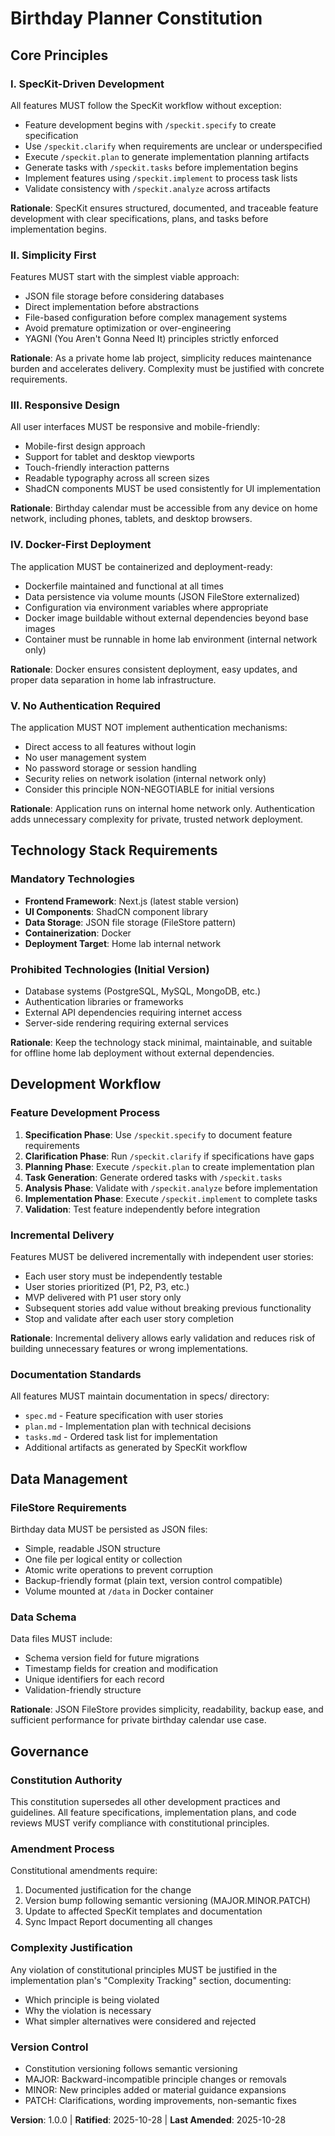 <!--
Sync Impact Report:
Version Change: [None - Initial] → 1.0.0
Change Type: MINOR - Initial constitution creation
Modified Principles: N/A (new constitution)
Added Sections: All sections (initial creation)
Removed Sections: None
Templates Status:
  ✅ plan-template.md - Reviewed, compatible with constitution principles
  ✅ spec-template.md - Reviewed, aligns with user story focus
  ✅ tasks-template.md - Reviewed, supports incremental delivery approach
Follow-up TODOs: None
-->

# Birthday Planner Constitution

## Core Principles

### I. SpecKit-Driven Development

All features MUST follow the SpecKit workflow without exception:
- Feature development begins with `/speckit.specify` to create specification
- Use `/speckit.clarify` when requirements are unclear or underspecified
- Execute `/speckit.plan` to generate implementation planning artifacts
- Generate tasks with `/speckit.tasks` before implementation begins
- Implement features using `/speckit.implement` to process task lists
- Validate consistency with `/speckit.analyze` across artifacts

**Rationale**: SpecKit ensures structured, documented, and traceable feature development
with clear specifications, plans, and tasks before implementation begins.

### II. Simplicity First

Features MUST start with the simplest viable approach:
- JSON file storage before considering databases
- Direct implementation before abstractions
- File-based configuration before complex management systems
- Avoid premature optimization or over-engineering
- YAGNI (You Aren't Gonna Need It) principles strictly enforced

**Rationale**: As a private home lab project, simplicity reduces maintenance burden
and accelerates delivery. Complexity must be justified with concrete requirements.

### III. Responsive Design

All user interfaces MUST be responsive and mobile-friendly:
- Mobile-first design approach
- Support for tablet and desktop viewports
- Touch-friendly interaction patterns
- Readable typography across all screen sizes
- ShadCN components MUST be used consistently for UI implementation

**Rationale**: Birthday calendar must be accessible from any device on home network,
including phones, tablets, and desktop browsers.

### IV. Docker-First Deployment

The application MUST be containerized and deployment-ready:
- Dockerfile maintained and functional at all times
- Data persistence via volume mounts (JSON FileStore externalized)
- Configuration via environment variables where appropriate
- Docker image buildable without external dependencies beyond base images
- Container must be runnable in home lab environment (internal network only)

**Rationale**: Docker ensures consistent deployment, easy updates, and proper
data separation in home lab infrastructure.

### V. No Authentication Required

The application MUST NOT implement authentication mechanisms:
- Direct access to all features without login
- No user management system
- No password storage or session handling
- Security relies on network isolation (internal network only)
- Consider this principle NON-NEGOTIABLE for initial versions

**Rationale**: Application runs on internal home network only. Authentication
adds unnecessary complexity for private, trusted network deployment.

## Technology Stack Requirements

### Mandatory Technologies

- **Frontend Framework**: Next.js (latest stable version)
- **UI Components**: ShadCN component library
- **Data Storage**: JSON file storage (FileStore pattern)
- **Containerization**: Docker
- **Deployment Target**: Home lab internal network

### Prohibited Technologies (Initial Version)

- Database systems (PostgreSQL, MySQL, MongoDB, etc.)
- Authentication libraries or frameworks
- External API dependencies requiring internet access
- Server-side rendering requiring external services

**Rationale**: Keep the technology stack minimal, maintainable, and suitable
for offline home lab deployment without external dependencies.

## Development Workflow

### Feature Development Process

1. **Specification Phase**: Use `/speckit.specify` to document feature requirements
2. **Clarification Phase**: Run `/speckit.clarify` if specifications have gaps
3. **Planning Phase**: Execute `/speckit.plan` to create implementation plan
4. **Task Generation**: Generate ordered tasks with `/speckit.tasks`
5. **Analysis Phase**: Validate with `/speckit.analyze` before implementation
6. **Implementation Phase**: Execute `/speckit.implement` to complete tasks
7. **Validation**: Test feature independently before integration

### Incremental Delivery

Features MUST be delivered incrementally with independent user stories:
- Each user story must be independently testable
- User stories prioritized (P1, P2, P3, etc.)
- MVP delivered with P1 user story only
- Subsequent stories add value without breaking previous functionality
- Stop and validate after each user story completion

**Rationale**: Incremental delivery allows early validation and reduces risk of
building unnecessary features or wrong implementations.

### Documentation Standards

All features MUST maintain documentation in specs/ directory:
- `spec.md` - Feature specification with user stories
- `plan.md` - Implementation plan with technical decisions
- `tasks.md` - Ordered task list for implementation
- Additional artifacts as generated by SpecKit workflow

## Data Management

### FileStore Requirements

Birthday data MUST be persisted as JSON files:
- Simple, readable JSON structure
- One file per logical entity or collection
- Atomic write operations to prevent corruption
- Backup-friendly format (plain text, version control compatible)
- Volume mounted at `/data` in Docker container

### Data Schema

Data files MUST include:
- Schema version field for future migrations
- Timestamp fields for creation and modification
- Unique identifiers for each record
- Validation-friendly structure

**Rationale**: JSON FileStore provides simplicity, readability, backup ease,
and sufficient performance for private birthday calendar use case.

## Governance

### Constitution Authority

This constitution supersedes all other development practices and guidelines.
All feature specifications, implementation plans, and code reviews MUST
verify compliance with constitutional principles.

### Amendment Process

Constitutional amendments require:
1. Documented justification for the change
2. Version bump following semantic versioning (MAJOR.MINOR.PATCH)
3. Update to affected SpecKit templates and documentation
4. Sync Impact Report documenting all changes

### Complexity Justification

Any violation of constitutional principles MUST be justified in the
implementation plan's "Complexity Tracking" section, documenting:
- Which principle is being violated
- Why the violation is necessary
- What simpler alternatives were considered and rejected

### Version Control

- Constitution versioning follows semantic versioning
- MAJOR: Backward-incompatible principle changes or removals
- MINOR: New principles added or material guidance expansions
- PATCH: Clarifications, wording improvements, non-semantic fixes

**Version**: 1.0.0 | **Ratified**: 2025-10-28 | **Last Amended**: 2025-10-28
